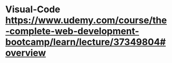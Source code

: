 # Visual-Code  https://www.udemy.com/course/the-complete-web-development-bootcamp/learn/lecture/37349804#overview




